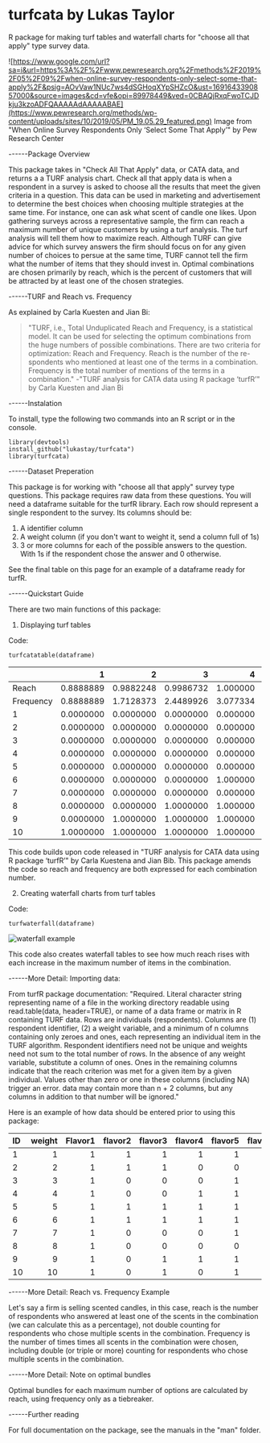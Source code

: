 # turfcata by Lukas Taylor
R package for making turf tables and waterfall charts for "choose all that apply" type survey data.

![https://www.google.com/url?sa=i&url=https%3A%2F%2Fwww.pewresearch.org%2Fmethods%2F2019%2F05%2F09%2Fwhen-online-survey-respondents-only-select-some-that-apply%2F&psig=AOvVaw1NUc7ws4dSGHoqXYpSHZcO&ust=1691643390857000&source=images&cd=vfe&opi=89978449&ved=0CBAQjRxqFwoTCJDkju3kzoADFQAAAAAdAAAAABAE](https://www.pewresearch.org/methods/wp-content/uploads/sites/10/2019/05/PM_19.05.29_featured.png)
Image from "When Online Survey Respondents Only ‘Select Some That Apply’" by Pew Research Center

------Package Overview

This package takes in "Check All That Apply" data, or CATA data, and returns a a TURF analysis chart. Check all that apply data is when a respondent in a survey is asked to choose all the results that meet the given criteria in a question. This data can be used in marketing and advertisement to determine the best choices when choosing multiple strategies at the same time. For instance, one can ask what scent of candle one likes. Upon gathering surveys across a representative sample, the firm can reach a maximum number of unique customers by using a turf analysis. The turf analysis will tell them how to maximize reach. Although TURF can give advice for which survey answers the firm should focus on for any given number of choices to persue at the same time, TURF cannot tell the firm what the number of items that they should invest in. Optimal combinations are chosen primarily by reach, which is the percent of customers that will be attracted by at least one of the chosen strategies.

------TURF and Reach vs. Frequency

As explained by Carla Kuesten and Jian Bi:
> "TURF, i.e., Total Unduplicated Reach and Frequency, is a statistical model. It can be used for selecting the optimum combinations from the huge numbers of possible combinations. There are two criteria for optimization: Reach and Frequency. Reach is the number of the re- spondents who mentioned at least one of the terms in a combination. Frequency is the total number of mentions of the terms in a combination."
> -"TURF analysis for CATA data using R package ‘turfR’" by Carla Kuesten and Jian Bi

------Instalation

To install, type the following two commands into an R script or in the console.

```
library(devtools)
install_github("lukastay/turfcata")
library(turfcata)
```

------Dataset Preperation

This package is for working with "choose all that apply" survey type questions. This package requires raw data from these questions. You will need a dataframe suitable for the turfR library. Each row should represent a single respondent to the survey. Its columns should be:

1) A identifier column
2) A weight column (if you don't want to weight it, send a column full of 1s)
3) 3 or more columns for each of the possible answers to the question. With 1s if the respondent chose the answer and 0 otherwise.

See the final table on this page for an example of a dataframe ready for turfR.

------Quickstart Guide

There are two main functions of this package:

1) Displaying turf tables

Code:

```
turfcatatable(dataframe)
```

|          |         1|         2|         3|        4|        5|        6|        7|        8|        9|
|:---------|---------:|---------:|---------:|--------:|--------:|--------:|--------:|--------:|--------:|
|Reach     | 0.8888889| 0.9882248| 0.9986732| 1.000000| 1.000000| 1.000000| 1.000000| 1.000000| 1.000000|
|Frequency | 0.8888889| 1.7128373| 2.4489926| 3.077334| 3.795561| 4.268121| 4.618102| 4.948056| 5.133911|
|1         | 0.0000000| 0.0000000| 0.0000000| 0.000000| 0.000000| 0.000000| 0.000000| 0.000000| 0.000000|
|2         | 0.0000000| 0.0000000| 0.0000000| 0.000000| 0.000000| 0.000000| 0.000000| 0.000000| 1.000000|
|3         | 0.0000000| 0.0000000| 0.0000000| 0.000000| 0.000000| 0.000000| 0.000000| 1.000000| 1.000000|
|4         | 0.0000000| 0.0000000| 0.0000000| 0.000000| 0.000000| 0.000000| 1.000000| 1.000000| 1.000000|
|5         | 0.0000000| 0.0000000| 0.0000000| 0.000000| 0.000000| 1.000000| 1.000000| 1.000000| 1.000000|
|6         | 0.0000000| 0.0000000| 0.0000000| 1.000000| 1.000000| 1.000000| 1.000000| 1.000000| 1.000000|
|7         | 0.0000000| 0.0000000| 0.0000000| 0.000000| 1.000000| 1.000000| 1.000000| 1.000000| 1.000000|
|8         | 0.0000000| 0.0000000| 1.0000000| 1.000000| 1.000000| 1.000000| 1.000000| 1.000000| 1.000000|
|9         | 0.0000000| 1.0000000| 1.0000000| 1.000000| 1.000000| 1.000000| 1.000000| 1.000000| 1.000000|
|10        | 1.0000000| 1.0000000| 1.0000000| 1.000000| 1.000000| 1.000000| 1.000000| 1.000000| 1.000000|

This code builds upon code released in "TURF analysis for CATA data using R package ‘turfR’" by Carla Kuestena and Jian Bib. This package amends the code so reach and frequency are both expressed for each combination number.

2) Creating waterfall charts from turf tables

Code:

```
turfwaterfall(dataframe)
```

![waterfall example](waterfall.tiff?raw=true)

This code also creates waterfall tables to see how much reach rises with each increase in the maximum number of items in the combination.

------More Detail: Importing data:

From turfR package documentation: "Required. Literal character string representing name of a file in the working directory readable using read.table(data, header=TRUE), or name of a data frame or matrix in R containing TURF data. Rows are individuals (respondents). Columns are (1) respondent identifier, (2) a weight variable, and a minimum of n columns containing only zeroes and ones, each representing an individual item in the TURF algorithm. Respondent identifiers need not be unique and weights need not sum to the total number of rows. In the absence of any weight variable, substitute a column of ones. Ones in the remaining columns indicate that the reach criterion was met for a given item by a given individual. Values other than zero or one in these columns (including NA) trigger an error. data may contain more than n + 2 columns, but any columns in addition to that number will be ignored."

Here is an example of how data should be entered prior to using this package:

 |ID | weight| Flavor1| flavor2| flavor3| flavor4| flavor5| flavor6| flavor7| flavor8|
 |:--|------:|-------:|-------:|-------:|-------:|-------:|-------:|-------:|-------:|
   |1  |      1|       1|       1|       1|       1|       1|       1|       1|       1|
   |2  |      2|       1|       1|       1|       0|       0|       0|       1|       1|
   |3  |      3|       1|       0|       0|       0|       1|       0|       0|       1|
   |4  |      4|       1|       0|       0|       1|       1|       0|       1|       0|
   |5  |      5|       1|       1|       1|       1|       1|       1|       1|       1|
   |6  |      6|       1|       1|       1|       1|       1|       0|       1|       1|
   |7  |      7|       1|       0|       0|       0|       1|       0|       1|       0|
   |8  |      8|       1|       0|       0|       0|       0|       1|       0|       0|
   |9  |      9|       1|       0|       1|       1|       1|       1|       0|       1|
   |10 |     10|       1|       0|       1|       0|       1|       1|       1|       1|

------More Detail: Reach vs. Frequency Example

Let's say a firm is selling scented candles, in this case, reach is the number of respondents who answered at least one of the scents in the combination (we can calculate this as a percentage), not double counting for respondents who chose multiple scents in the combination. Frequency is the number of times times all scents in the combination were chosen, including double (or triple or more) counting for respondents who chose multiple scents in the combination.

------More Detail: Note on optimal bundles

Optimal bundles for each maximum number of options are calculated by reach, using frequency only as a tiebreaker.

------Further reading

For full documentation on the package, see the manuals in the "man" folder.
